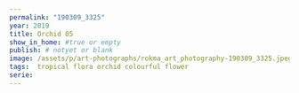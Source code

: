 ```yaml
---
permalink: "190309_3325"
year: 2019
title: Orchid 05
show_in_home: #true or empty
publish: # notyet or blank
image: /assets/p/art-photographs/rokma_art_photography-190309_3325.jpeg
tags:  tropical flora orchid colourful flower
serie: 
---
```

